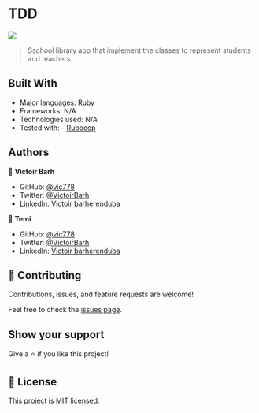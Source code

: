 # TDD

![](https://img.shields.io/badge/Microverse-blueviolet)

>Sschool library app that implement the classes to represent students and teachers.

## Built With

- Major languages: Ruby
- Frameworks: N/A
- Technologies used: N/A
- Tested with: - [Rubocop](https://rubocop.org/)

## Authors

👤 **Victoir Barh**

- GitHub: [@vic778](https://github.com/vic778)
- Twitter: [@VictoirBarh](https://twitter.com/VictoirBarh)
- LinkedIn: [Victoir barherenduba](https://www.linkedin.com/in/victor-emmanuel-barh-a93900200/)

👤 **Temi**

- GitHub: [@vic778](https://github.com/vic778)
- Twitter: [@VictoirBarh](https://twitter.com/VictoirBarh)
- LinkedIn: [Victoir barherenduba](https://www.linkedin.com/in/victor-emmanuel-barh-a93900200/)

## 🤝 Contributing

Contributions, issues, and feature requests are welcome!

Feel free to check the [issues page](https://github.com/vic778/TDD-PROJECT).

## Show your support

Give a ⭐️ if you like this project!

## 📝 License

This project is [MIT](./license.md) licensed.